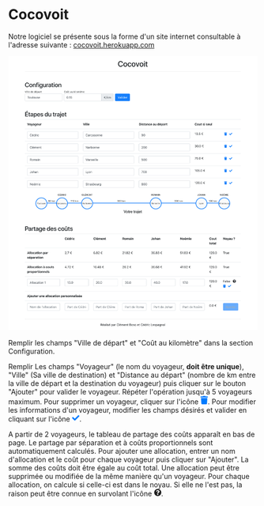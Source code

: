 # Cocovoit

Notre logiciel se présente sous la forme d'un site internet consultable à l'adresse suivante : [cocovoit.herokuapp.com](http://cocovoit.herokuapp.com/)

![Cocovoit](static/img/screen.png)

Remplir les champs "Ville de départ" et "Coût au kilomètre" dans la section Configuration. 

Remplir Les champs "Voyageur" (le nom du voyageur, **doit être unique**), "Ville" (Sa ville de destination) et "Distance au départ" (nombre de km entre la ville de départ et la destination du voyageur) puis cliquer sur le bouton "Ajouter" pour valider le voyageur. Répéter l'opération jusqu'à 5 voyageurs maximum. Pour supprimer un voyageur, cliquer sur l'icône ![icone poubelle](static/img/trash-solid.png). Pour modifier les informations d'un voyageur, modifier les champs désirés et valider en cliquant sur l'icône ![icone valider](static/img/check-solid.png).
 
A partir de 2 voyageurs, le tableau de partage des coûts apparaît en bas de page. Le partage par séparation et à coûts proportionnels sont automatiquement calculés. Pour ajouter une allocation, entrer un nom d'allocation et le coût pour chaque voyageur puis cliquer sur "Ajouter". La somme des coûts doit être égale au coût total. Une allocation peut être supprimée ou modifiée de la même manière qu'un voyageur. Pour chaque allocation, on calcule si celle-ci est dans le noyau. Si elle ne l'est pas, la raison peut être connue en survolant l'icône ![Icone ?](static/img/question-circle-solid.png).